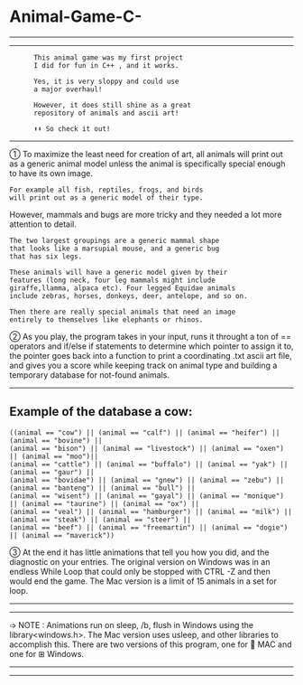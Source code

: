 # Animal-Game-C-
------------------------------------------------------------------------------------------------------------------------------------------------------
------------------------------------------------------------------------------------------------------------------------------------------------------
          
          This animal game was my first project 
          I did for fun in C++ , and it works.

          Yes, it is very sloppy and could use 
          a major overhaul! 

          However, it does still shine as a great
          repository of animals and ascii art!
          
          ⬆⬇ So check it out! 

------------------------------------------------------------------------------------------------------------------------------------------------------

➀ To maximize the least need for creation of art, all animals will print out as a generic animal model unless the animal is specifically
special enough to have its own image. 

    For example all fish, reptiles, frogs, and birds
    will print out as a generic model of their type.
    

However, mammals and bugs are more tricky and they needed a lot more attention to detail. 

    The two largest groupings are a generic mammal shape 
    that looks like a marsupial mouse, and a generic bug
    that has six legs.

    These animals will have a generic model given by their
    features (long neck, four leg mammals might include 
    giraffe,llamma, alpaca etc). Four legged Equidae animals 
    include zebras, horses, donkeys, deer, antelope, and so on. 

    Then there are really special animals that need an image
    entirely to themselves like elephants or rhinos.

➁ As you play, the program takes in your input, runs it throught
 a ton of == operators and if/else if statements to determine which pointer to assign it to,
the pointer goes back into a function to print a coordinating .txt ascii art file,
 and gives you a score while keeping track on animal type and building a
temporary database for not-found animals. 
  
------------------------------------
   Example of the database a cow:  
-------------------------------------
    
    ((animal == "cow") || (animal == "calf") || (animal == "heifer") || (animal == "bovine") ||
    (animal == "bison") || (animal == "livestock") || (animal == "oxen") || (animal == "moo")||
    (animal == "cattle") || (animal == "buffalo") || (animal == "yak") || (animal == "gaur") ||
    (animal == "bovidae") || (animal == "gnew") || (animal == "zebu") || (animal == "banteng") || (animal == "bull") ||
    (animal == "wisent") || (animal == "gayal") || (animal == "monique") || (animal == "taurine") || (animal == "ox") ||
    (animal == "veal") || (animal == "hamburger") || (animal == "milk") || (animal == "steak") || (animal == "steer") ||
    (animal == "beef") || (animal == "freemartin") || (animal == "dogie") || (animal == "maverick"))
    

➂ At the end it has little animations that tell you how you did, and the diagnostic on your entries. The original version on Windows was in an endless While Loop
that could only be stopped with CTRL -Z and then would end the game. The Mac version is a limit of 15 animals in a set for loop. 

------------------------------------------------------------------------------------------------------------------------------------------------------
------------------------------------------------------------------------------------------------------------------------------------------------------

➩ NOTE :  Animations run on sleep, /b, flush in Windows using the library<windows.h>. 
The Mac version uses usleep, and other libraries to accomplish this. 
There are two versions of this program, one for  MAC and one for ⊞ Windows. 


------------------------------------------------------------------------------------------------------------------------------------------------------
------------------------------------------------------------------------------------------------------------------------------------------------------
